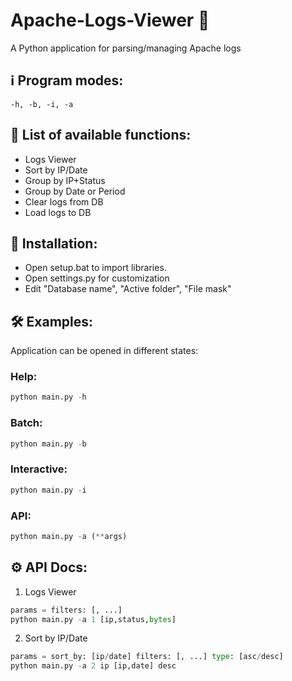 # Apache-Logs-Viewer 🔎
A Python application for parsing/managing Apache logs

## ℹ️ Program modes:
`-h, -b, -i, -a`

## 💬 List of available functions:
- Logs Viewer
- Sort by IP/Date
- Group by IP+Status
- Group by Date or Period
- Clear logs from DB
- Load logs to DB

## 📝 Installation:
- Open setup.bat to import libraries.
- Open settings.py for customization
- Edit "Database name", "Active folder", "File mask"
  
## 🛠️ Examples: 
Application can be opened in different states: 
</br>
### Help: </br>
``` Python
python main.py -h
```
### Batch: </br>
``` Python
python main.py -b
```
### Interactive: </br>
``` Python
python main.py -i
```
### API: </br>
``` Python
python main.py -a (**args)
```
## ⚙️ API Docs:
1) Logs Viewer
``` Python
params = filters: [, ...]
python main.py -a 1 [ip,status,bytes]
```
2) Sort by IP/Date
``` Python
params = sort_by: [ip/date] filters: [, ...] type: [asc/desc]
python main.py -a 2 ip [ip,date] desc
```
